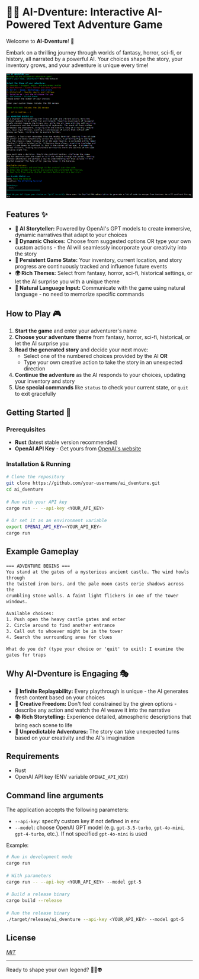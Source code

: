 # 🧙‍♂️ AI-Dventure: Interactive AI-Powered Text Adventure Game

Welcome to **AI-Dventure**! 🚀

Embark on a thrilling journey through worlds of fantasy, horror, sci-fi, or history, all narrated by a powerful AI. Your choices shape the story, your inventory grows, and your adventure is unique every time!

![Screenshot showing AI-Dventure's interactive gameplay with story text, player choices, and inventory system](screenshot.png)

## Features ✨
- **🤖 AI Storyteller:** Powered by OpenAI's GPT models to create immersive, dynamic narratives that adapt to your choices
- **🎯 Dynamic Choices:** Choose from suggested options OR type your own custom actions - the AI will seamlessly incorporate your creativity into the story
- **🎒 Persistent Game State:** Your inventory, current location, and story progress are continuously tracked and influence future events
- **🌍 Rich Themes:** Select from fantasy, horror, sci-fi, historical settings, or let the AI surprise you with a unique theme
- **💬 Natural Language Input:** Communicate with the game using natural language - no need to memorize specific commands

## How to Play 🎮
1. **Start the game** and enter your adventurer's name
2. **Choose your adventure theme** from fantasy, horror, sci-fi, historical, or let the AI surprise you
3. **Read the generated story** and decide your next move:
   - Select one of the numbered choices provided by the AI **OR**
   - Type your own creative action to take the story in an unexpected direction
4. **Continue the adventure** as the AI responds to your choices, updating your inventory and story
5. **Use special commands** like `status` to check your current state, or `quit` to exit gracefully

## Getting Started 🚀

### Prerequisites
- **Rust** (latest stable version recommended)
- **OpenAI API Key** - Get yours from [OpenAI's website](https://openai.com/api/)

### Installation & Running
```bash
# Clone the repository
git clone https://github.com/your-username/ai_dventure.git
cd ai_dventure

# Run with your API key
cargo run -- --api-key <YOUR_API_KEY>

# Or set it as an environment variable
export OPENAI_API_KEY=<YOUR_API_KEY>
cargo run
```





## Example Gameplay
```
=== ADVENTURE BEGINS ===
You stand at the gates of a mysterious ancient castle. The wind howls through 
the twisted iron bars, and the pale moon casts eerie shadows across the 
crumbling stone walls. A faint light flickers in one of the tower windows.

Available choices:
1. Push open the heavy castle gates and enter
2. Circle around to find another entrance
3. Call out to whoever might be in the tower
4. Search the surrounding area for clues

What do you do? (type your choice or 'quit' to exit): I examine the gates for traps
```

## Why AI-Dventure is Engaging 🎭
- **🔄 Infinite Replayability:** Every playthrough is unique - the AI generates fresh content based on your choices
- **🎨 Creative Freedom:** Don't feel constrained by the given options - describe any action and watch the AI weave it into the narrative
- **📚 Rich Storytelling:** Experience detailed, atmospheric descriptions that bring each scene to life
- **🎲 Unpredictable Adventures:** The story can take unexpected turns based on your creativity and the AI's imagination

## Requirements
- Rust
- OpenAI API key (ENV variable `OPENAI_API_KEY`)

## Command line arguments
The application accepts the following parameters:
- `--api-key`: specify custom key if not defined in env
- `--model`: choose OpenAI GPT model (e.g. `gpt-3.5-turbo`, `gpt-4o-mini`, `gpt-4-turbo`, etc.). If not specified `gpt-4o-mini` is used

Example:
```bash
# Run in development mode
cargo run

# With parameters
cargo run -- --api-key <YOUR_API_KEY> --model gpt-5

# Build a release binary
cargo build --release

# Run the release binary
./target/release/ai_dventure --api-key <YOUR_API_KEY> --model gpt-5
```

## License
[*MIT*](LICENSE)

---
Ready to shape your own legend? 🏰🦄👽
